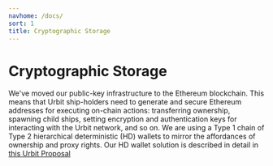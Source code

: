 ```yaml
---
navhome: /docs/
sort: 1
title: Cryptographic Storage
---
```


# Cryptographic Storage

We've moved our public-key infrastructure to the Ethereum blockchain. This means
that Urbit ship-holders need to generate and secure Ethereum addresses
for executing on-chain actions: transferring ownership, spawning child
ships, setting encryption and authentication keys for interacting with the Urbit
network, and so on. We are using a Type 1 chain of Type 2 hierarchical
deterministic (HD) wallets to mirror the affordances of ownership and proxy
rights. Our HD wallet solution is described in detail in
[this Urbit Proposal](https://github.com/urbit/fora-posts/blob/master/proposals/posts/~2018.11.8..19.31.59..ba77.md)

</list>
